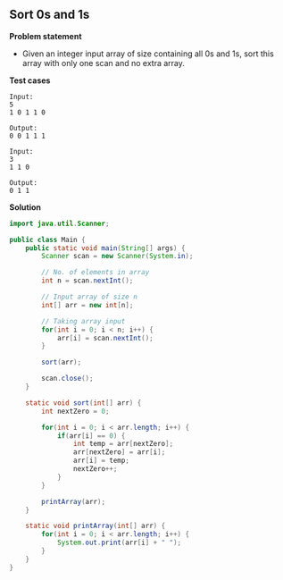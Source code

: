 ## Sort 0s and 1s

**Problem statement**

- Given an integer input array of size containing all 0s and 1s, sort this array with only one scan and no extra array.

**Test cases**

```
Input:
5
1 0 1 1 0

Output:
0 0 1 1 1

Input:
3
1 1 0

Output:
0 1 1
```

**Solution**

```java
import java.util.Scanner;

public class Main {
	public static void main(String[] args) {
		Scanner scan = new Scanner(System.in);

		// No. of elements in array
		int n = scan.nextInt();

		// Input array of size n
		int[] arr = new int[n];

		// Taking array input
		for(int i = 0; i < n; i++) {
			arr[i] = scan.nextInt();
		}

		sort(arr);

		scan.close();
	}

	static void sort(int[] arr) {
		int nextZero = 0;

		for(int i = 0; i < arr.length; i++) {
			if(arr[i] == 0) {
				int temp = arr[nextZero];
				arr[nextZero] = arr[i];
				arr[i] = temp;
				nextZero++;
			}
		}

		printArray(arr);
	}

	static void printArray(int[] arr) {
		for(int i = 0; i < arr.length; i++) {
			System.out.print(arr[i] + " ");
		}
	}
}
```
